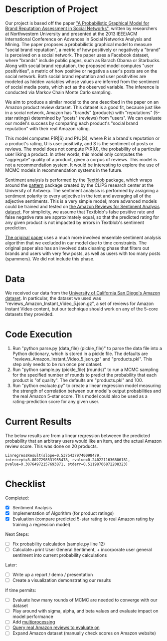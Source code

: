 # Description of Project

Our project is based off the paper ["A Probabilistic Graphical Model for Brand Reputation Assessment in Social Networks"](https://dl.acm.org/citation.cfm?id=2492556), written by researchers at Northwestern University and presented at the 2013 IEEE/ACM International Conference on Advances in Social Networks Analysis and Mining. The paper proposes a probabilistic graphical model to measure "social brand reputation", a metric of how positively or negatively a "brand" is perceived on a social network. The paper uses a Facebook dataset, where "brands" include public pages, such as Barach Obama or Starbucks. Along with social brand reputation, the proposed model computes "user positivities", a metric of how positive or negative a user's posts are on the social network. Both social brand reputation and user positivities are modeled as hidden variables whose values are inferred from the sentiment of social media posts, which act as the observed variable. The inference is conducted via Markov Chain Monte Carlo sampling.

We aim to produce a similar model to the one described in the paper on an Amazon product review dataset. This dataset is a good fit, because just like in a social network, Amazon has "brands" (products) with "reputations" (5-star ratings) determined by "posts" (reviews) from "users". We can evaluate our model's success by comparing each product's "social brand reputation" with their real Amazon rating.

This model computes P(R|S) and P(U|S), where R is a brand's reputation or a product's rating, U is user positivity, and S is the sentiment of posts or reviews. The model does not compute P(R|U), the probability of a particular user liking a product. In other words, this model only computes the "aggregate" quality of a product, given a corpus of reviews. This model is not a recommendation system. It would be interesting to explore the use of MCMC models in recommendation systems in the future.

Sentiment analysis is performed by the [Textblob](http://textblob.readthedocs.io/en/dev/index.html) package, which wraps around the [pattern](https://www.clips.uantwerpen.be/pages/pattern-en#sentiment) package created by the CLiPS research center at the University of Antwerp. The sentiment analysis is performed by assigning a sentiment polarity to every adjective in the text and averaging all of the adjective sentiments. This is a very simple model; more advanced models could be trained and tested on [the Amazon Reviews for Sentiment Analysis dataset](https://www.kaggle.com/bittlingmayer/amazonreviews). For simplicity, we assume that Textblob's false positive rate and false negative rate are approximately equal, so that the predicted rating for any given product is not impacted by errors in Textblob's sentiment prediction.

[The original paper](https://dl.acm.org/citation.cfm?id=2492556) uses a much more involved ensemble sentiment analysis algorithm that we excluded in our model due to time constraints. The original paper also has an involved data cleaning phase that filters out brands and users with very few posts, as well as users with too many posts (spammers). We did not include this phase.


# Data

We received our data from the [University of California San Diego's Amazon dataset](http://jmcauley.ucsd.edu/data/amazon/). In particular, the dataset we used was "reviews_Amazon_Instant_Video_5.json.gz", a set of reviews for Amazon Instant Video content, but our technique should work on any of the 5-core datasets they provided.


# Code Execution

1. Run "python parse.py (data_file) (pickle_file)" to parse the data file into a Python dictionary, which is stored in a pickle file. The defaults are "reviews_Amazon_Instant_Video_5.json.gz" and "products.pkl". This step only needs to be run once per dataset.
2. Run "python sample.py (pickle_file) (rounds)" to run a MCMC sampling for the specified number of rounds to predict the probability that each product is "of quality". The defaults are "products.pkl" and 100.
3. Run "python evaluate.py" to create a linear regression model measuring the strength of correlation between our model's output probabilities and the real Amazon 5-star score. This model could also be used as a rating-prediction score for any given user.


# Current Results

The below results are from a linear regression betweeen the predicted probability that an arbitrary users would like an item, and the actual Amazon review score. This was done on 20 products.

    LinregressResult(slope=0.53754379740098479, intercept=3.8027298531955478, rvalue=0.2402211636806181, pvalue=0.30764972157693871, stderr=0.51198766872208323)


# Checklist

Completed:
- [X] Sentiment Analysis
- [X] Implementation of Algorithm (for product ratings)
- [X] Evaluation (compare predicted 5-star rating to real Amazon rating by training a regression model)

Next Steps:
- [ ] Fix probability calculation (sample.py line 12)
- [ ] Calculate+print User General Sentiment, + incorporate user general sentiment into current probability calculations

Later:
- [ ] Write up a report / demo / presentation
- [ ] Create a visualization demonstrating our results

If time permits:
- [ ] Evaluate how many rounds of MCMC are needed to converge with our dataset
- [ ] Play around with sigma, alpha, and beta values and evaluate impact on model performance
- [ ] Add [multiprocessing](https://docs.python.org/3/library/multiprocessing.html)
- [ ] [Query real Amazon reviews to evaluate on](https://python-amazon-product-api.readthedocs.io/en/latest/)
- [ ] Expand Amazon dataset (manually check scores on Amazon website)
